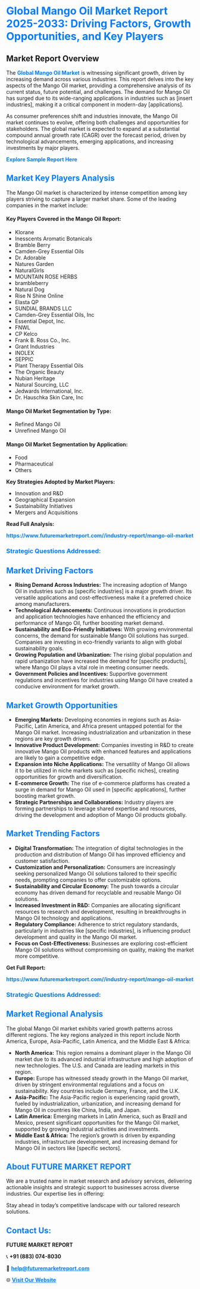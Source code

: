 <h1 style="color: #007BFF;">Global Mango Oil Market Report 2025-2033: Driving Factors, Growth Opportunities, and Key Players</h1>

<section id="overview">
<h2>Market Report Overview</h2>
<p>The <a href="https://www.futuremarketreport.com//industry-report/mango-oil-market" style="color: #007BFF; text-decoration: none;"><strong>Global Mango Oil Market</strong></a> is witnessing significant growth, driven by increasing demand across various industries. This report delves into the key aspects of the Mango Oil market, providing a comprehensive analysis of its current status, future potential, and challenges. The demand for Mango Oil has surged due to its wide-ranging applications in industries such as [insert industries], making it a critical component in modern-day [applications].</p>
<p>As consumer preferences shift and industries innovate, the Mango Oil market continues to evolve, offering both challenges and opportunities for stakeholders. The global market is expected to expand at a substantial compound annual growth rate (CAGR) over the forecast period, driven by technological advancements, emerging applications, and increasing investments by major players.</p>
</section>

<section id="overview">
<p><a href="https://www.futuremarketreport.com//request-sample/reportId=58777" style="color: #007BFF; text-decoration: none;"><strong>Explore Sample Report Here</strong></a></p>
</section>

<section id="key-players">
<h2 style="color: #007BFF;">Market Key Players Analysis</h2>
<p>The Mango Oil market is characterized by intense competition among key players striving to capture a larger market share. Some of the leading companies in the market include:</p>
<h4>Key Players Covered in the Mango Oil Report:</h4>
<ul><li>Klorane</li><li>Inesscents Aromatic Botanicals</li><li>Bramble Berry</li><li>Camden-Grey Essential Oils</li><li>Dr. Adorable</li><li>Natures Garden</li><li>NaturalGirls</li><li>MOUNTAIN ROSE HERBS</li><li>brambleberry</li><li>Natural Dog</li><li>Rise N Shine Online</li><li>Elasta QP</li><li>SUNDIAL BRANDS LLC</li><li>Camden-Grey Essential Oils, Inc</li><li>Essential Depot, Inc.</li><li>FNWL</li><li>CP Kelco</li><li>Frank B. Ross Co., Inc.</li><li>Grant Industries</li><li>INOLEX</li><li>SEPPIC</li><li>Plant Therapy Essential Oils</li><li>The Organic Beauty</li><li>Nubian Heritage</li><li>Natural Sourcing, LLC</li><li>Jedwards International, Inc.</li><li>Dr. Hauschka Skin Care, Inc</li></ul>
<h4>Mango Oil Market Segmentation by Type:</h4>
<ul><li>Refined Mango Oil</li><li>Unrefined Mango Oil</li></ul>

<h4>Mango Oil Market Segmentation by Application:</h4>
<ul><li>Food</li><li>Pharmaceutical</li><li>Others</li></ul>
<p><strong>Key Strategies Adopted by Market Players:</strong></p>
<ul>
<li>Innovation and R&D</li>
<li>Geographical Expansion</li>
<li>Sustainability Initiatives</li>
<li>Mergers and Acquisitions</li>
</ul>
</section>

<section>
<p><strong>Read Full Analysis: </strong></p><a href="https://www.futuremarketreport.com//industry-report/mango-oil-market" style="color: #007BFF; text-decoration: none;"><strong>https://www.futuremarketreport.com//industry-report/mango-oil-market</strong></a>
<h3 style="color: #007BFF;">Strategic Questions Addressed:</h3>
</section>

<section id="driving-factors">
<h2 style="color: #007BFF;">Market Driving Factors</h2>
<ul>
<li><strong>Rising Demand Across Industries:</strong> The increasing adoption of Mango Oil in industries such as [specific industries] is a major growth driver. Its versatile applications and cost-effectiveness make it a preferred choice among manufacturers.</li>
<li><strong>Technological Advancements:</strong> Continuous innovations in production and application technologies have enhanced the efficiency and performance of Mango Oil, further boosting market demand.</li>
<li><strong>Sustainability and Eco-Friendly Initiatives:</strong> With growing environmental concerns, the demand for sustainable Mango Oil solutions has surged. Companies are investing in eco-friendly variants to align with global sustainability goals.</li>
<li><strong>Growing Population and Urbanization:</strong> The rising global population and rapid urbanization have increased the demand for [specific products], where Mango Oil plays a vital role in meeting consumer needs.</li>
<li><strong>Government Policies and Incentives:</strong> Supportive government regulations and incentives for industries using Mango Oil have created a conducive environment for market growth.</li>
</ul>
</section>

<section id="growth-opportunities">
<h2 style="color: #007BFF;">Market Growth Opportunities</h2>
<ul>
<li><strong>Emerging Markets:</strong> Developing economies in regions such as Asia-Pacific, Latin America, and Africa present untapped potential for the Mango Oil market. Increasing industrialization and urbanization in these regions are key growth drivers.</li>
<li><strong>Innovative Product Development:</strong> Companies investing in R&D to create innovative Mango Oil products with enhanced features and applications are likely to gain a competitive edge.</li>
<li><strong>Expansion into Niche Applications:</strong> The versatility of Mango Oil allows it to be utilized in niche markets such as [specific niches], creating opportunities for growth and diversification.</li>
<li><strong>E-commerce Growth:</strong> The rise of e-commerce platforms has created a surge in demand for Mango Oil used in [specific applications], further boosting market growth.</li>
<li><strong>Strategic Partnerships and Collaborations:</strong> Industry players are forming partnerships to leverage shared expertise and resources, driving the development and adoption of Mango Oil products globally.</li>
</ul>
</section>

<section id="trending-factors">
<h2 style="color: #007BFF;">Market Trending Factors</h2>
<ul>
<li><strong>Digital Transformation:</strong> The integration of digital technologies in the production and distribution of Mango Oil has improved efficiency and customer satisfaction.</li>
<li><strong>Customization and Personalization:</strong> Consumers are increasingly seeking personalized Mango Oil solutions tailored to their specific needs, prompting companies to offer customizable options.</li>
<li><strong>Sustainability and Circular Economy:</strong> The push towards a circular economy has driven demand for recyclable and reusable Mango Oil solutions.</li>
<li><strong>Increased Investment in R&D:</strong> Companies are allocating significant resources to research and development, resulting in breakthroughs in Mango Oil technology and applications.</li>
<li><strong>Regulatory Compliance:</strong> Adherence to strict regulatory standards, particularly in industries like [specific industries], is influencing product development and quality in the Mango Oil market.</li>
<li><strong>Focus on Cost-Effectiveness:</strong> Businesses are exploring cost-efficient Mango Oil solutions without compromising on quality, making the market more competitive.</li>
</ul>
</section>

<section>
<p><strong>Get Full Report: </strong></p><a href="https://www.futuremarketreport.com//industry-report/mango-oil-market" style="color: #007BFF; text-decoration: none;"><strong>https://www.futuremarketreport.com//industry-report/mango-oil-market</strong></a>
<h3 style="color: #007BFF;">Strategic Questions Addressed:</h3>
</section>


<section id="regional-analysis">
<h2 style="color: #007BFF;">Market Regional Analysis</h2>
<p>The global Mango Oil market exhibits varied growth patterns across different regions. The key regions analyzed in this report include North America, Europe, Asia-Pacific, Latin America, and the Middle East & Africa:</p>
<ul>
<li><strong>North America:</strong> This region remains a dominant player in the Mango Oil market due to its advanced industrial infrastructure and high adoption of new technologies. The U.S. and Canada are leading markets in this region.</li>
<li><strong>Europe:</strong> Europe has witnessed steady growth in the Mango Oil market, driven by stringent environmental regulations and a focus on sustainability. Key countries include Germany, France, and the U.K.</li>
<li><strong>Asia-Pacific:</strong> The Asia-Pacific region is experiencing rapid growth, fueled by industrialization, urbanization, and increasing demand for Mango Oil in countries like China, India, and Japan.</li>
<li><strong>Latin America:</strong> Emerging markets in Latin America, such as Brazil and Mexico, present significant opportunities for the Mango Oil market, supported by growing industrial activities and investments.</li>
<li><strong>Middle East & Africa:</strong> The region’s growth is driven by expanding industries, infrastructure development, and increasing demand for Mango Oil in sectors like [specific sectors].</li>
</ul>
</section>

<footer>
<h2 style="color: #007BFF;">About FUTURE MARKET REPORT</h2>
<p>We are a trusted name in market research and advisory services, delivering actionable insights and strategic support to businesses across diverse industries. Our expertise lies in offering:</p>

<p>Stay ahead in today’s competitive landscape with our tailored research solutions.</p>

<h2 style="color: #007BFF;">Contact Us:</h2>
<p><strong>FUTURE MARKET REPORT</strong></p>
<p>📞 <strong>+91 (883) 074-8030</strong></p>
<p>📧 <strong><a href="mailto:help@futuremarketreport.com" style="color: #007BFF;">help@futuremarketreport.com</a></strong></p>
<p>🌐 <strong><a href="https://www.futuremarketreport.com/" style="color: #007BFF;">Visit Our Website</a></strong></p>
</footer>